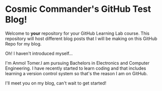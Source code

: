 # Cosmic Commander's GitHub Test Blog!

Welcome to **your** repository for your GitHub Learning Lab course. This repository will host different blog posts that I will be making on this GitHub Repo for my blog.

Oh! I haven't introduced myself...

I'm Anmol Tomer.I am pursuing Bachelors in Electronics and Computer Engineering. I have recently started to learn coding and that includes learning a version control system so that's the reason I am on GitHub.

I'll meet you on my blog, can't wait to get started!
